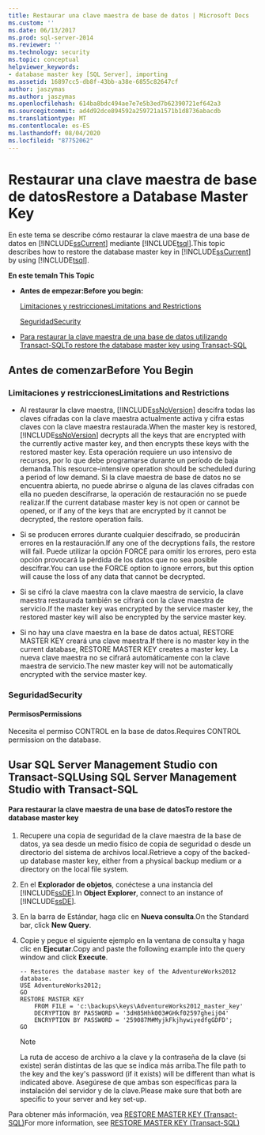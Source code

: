```yaml
---
title: Restaurar una clave maestra de base de datos | Microsoft Docs
ms.custom: ''
ms.date: 06/13/2017
ms.prod: sql-server-2014
ms.reviewer: ''
ms.technology: security
ms.topic: conceptual
helpviewer_keywords:
- database master key [SQL Server], importing
ms.assetid: 16897cc5-db8f-43bb-a38e-6855c82647cf
author: jaszymas
ms.author: jaszymas
ms.openlocfilehash: 614ba8bdc494ae7e7e5b3ed7b62390721ef642a3
ms.sourcegitcommit: ad4d92dce894592a259721a1571b1d8736abacdb
ms.translationtype: MT
ms.contentlocale: es-ES
ms.lasthandoff: 08/04/2020
ms.locfileid: "87752062"
---
```

# <a name="restore-a-database-master-key"></a><span data-ttu-id="124bd-102">Restaurar una clave maestra de base de datos</span><span class="sxs-lookup"><span data-stu-id="124bd-102">Restore a Database Master Key</span></span>
  <span data-ttu-id="124bd-103">En este tema se describe cómo restaurar la clave maestra de una base de datos en [!INCLUDE[ssCurrent](../../../includes/sscurrent-md.md)] mediante [!INCLUDE[tsql](../../../includes/tsql-md.md)].</span><span class="sxs-lookup"><span data-stu-id="124bd-103">This topic describes how to restore the database master key in [!INCLUDE[ssCurrent](../../../includes/sscurrent-md.md)] by using [!INCLUDE[tsql](../../../includes/tsql-md.md)].</span></span>  
  
 <span data-ttu-id="124bd-104">**En este tema**</span><span class="sxs-lookup"><span data-stu-id="124bd-104">**In This Topic**</span></span>  
  
-   <span data-ttu-id="124bd-105">**Antes de empezar:**</span><span class="sxs-lookup"><span data-stu-id="124bd-105">**Before you begin:**</span></span>  
  
     [<span data-ttu-id="124bd-106">Limitaciones y restricciones</span><span class="sxs-lookup"><span data-stu-id="124bd-106">Limitations and Restrictions</span></span>](#Restrictions)  
  
     [<span data-ttu-id="124bd-107">Seguridad</span><span class="sxs-lookup"><span data-stu-id="124bd-107">Security</span></span>](#Security)  
  
-   [<span data-ttu-id="124bd-108">Para restaurar la clave maestra de una base de datos utilizando Transact-SQL</span><span class="sxs-lookup"><span data-stu-id="124bd-108">To restore the database master key using Transact-SQL</span></span>](#SSMSProcedure)  
  
##  <a name="before-you-begin"></a><a name="BeforeYouBegin"></a> <span data-ttu-id="124bd-109">Antes de comenzar</span><span class="sxs-lookup"><span data-stu-id="124bd-109">Before You Begin</span></span>  
  
###  <a name="limitations-and-restrictions"></a><a name="Restrictions"></a> <span data-ttu-id="124bd-110">Limitaciones y restricciones</span><span class="sxs-lookup"><span data-stu-id="124bd-110">Limitations and Restrictions</span></span>  
  
-   <span data-ttu-id="124bd-111">Al restaurar la clave maestra, [!INCLUDE[ssNoVersion](../../../includes/ssnoversion-md.md)] descifra todas las claves cifradas con la clave maestra actualmente activa y cifra estas claves con la clave maestra restaurada.</span><span class="sxs-lookup"><span data-stu-id="124bd-111">When the master key is restored, [!INCLUDE[ssNoVersion](../../../includes/ssnoversion-md.md)] decrypts all the keys that are encrypted with the currently active master key, and then encrypts these keys with the restored master key.</span></span> <span data-ttu-id="124bd-112">Esta operación requiere un uso intensivo de recursos, por lo que debe programarse durante un período de baja demanda.</span><span class="sxs-lookup"><span data-stu-id="124bd-112">This resource-intensive operation should be scheduled during a period of low demand.</span></span> <span data-ttu-id="124bd-113">Si la clave maestra de base de datos no se encuentra abierta, no puede abrirse o alguna de las claves cifradas con ella no pueden descifrarse, la operación de restauración no se puede realizar.</span><span class="sxs-lookup"><span data-stu-id="124bd-113">If the current database master key is not open or cannot be opened, or if any of the keys that are encrypted by it cannot be decrypted, the restore operation fails.</span></span>  
  
-   <span data-ttu-id="124bd-114">Si se producen errores durante cualquier descifrado, se producirán errores en la restauración.</span><span class="sxs-lookup"><span data-stu-id="124bd-114">If any one of the decryptions fails, the restore will fail.</span></span> <span data-ttu-id="124bd-115">Puede utilizar la opción FORCE para omitir los errores, pero esta opción provocará la pérdida de los datos que no sea posible descifrar.</span><span class="sxs-lookup"><span data-stu-id="124bd-115">You can use the FORCE option to ignore errors, but this option will cause the loss of any data that cannot be decrypted.</span></span>  
  
-   <span data-ttu-id="124bd-116">Si se cifró la clave maestra con la clave maestra de servicio, la clave maestra restaurada también se cifrará con la clave maestra de servicio.</span><span class="sxs-lookup"><span data-stu-id="124bd-116">If the master key was encrypted by the service master key, the restored master key will also be encrypted by the service master key.</span></span>  
  
-   <span data-ttu-id="124bd-117">Si no hay una clave maestra en la base de datos actual, RESTORE MASTER KEY creará una clave maestra.</span><span class="sxs-lookup"><span data-stu-id="124bd-117">If there is no master key in the current database, RESTORE MASTER KEY creates a master key.</span></span> <span data-ttu-id="124bd-118">La nueva clave maestra no se cifrará automáticamente con la clave maestra de servicio.</span><span class="sxs-lookup"><span data-stu-id="124bd-118">The new master key will not be automatically encrypted with the service master key.</span></span>  
  
###  <a name="security"></a><a name="Security"></a> <span data-ttu-id="124bd-119">Seguridad</span><span class="sxs-lookup"><span data-stu-id="124bd-119">Security</span></span>  
  
####  <a name="permissions"></a><a name="Permissions"></a> <span data-ttu-id="124bd-120">Permisos</span><span class="sxs-lookup"><span data-stu-id="124bd-120">Permissions</span></span>  
 <span data-ttu-id="124bd-121">Necesita el permiso CONTROL en la base de datos.</span><span class="sxs-lookup"><span data-stu-id="124bd-121">Requires CONTROL permission on the database.</span></span>  
  
##  <a name="using-sql-server-management-studio-with-transact-sql"></a><a name="SSMSProcedure"></a><span data-ttu-id="124bd-122">Usar SQL Server Management Studio con Transact-SQL</span><span class="sxs-lookup"><span data-stu-id="124bd-122">Using SQL Server Management Studio with Transact-SQL</span></span>  
  
#### <a name="to-restore-the-database-master-key"></a><span data-ttu-id="124bd-123">Para restaurar la clave maestra de una base de datos</span><span class="sxs-lookup"><span data-stu-id="124bd-123">To restore the database master key</span></span>  
  
1.  <span data-ttu-id="124bd-124">Recupere una copia de seguridad de la clave maestra de la base de datos, ya sea desde un medio físico de copia de seguridad o desde un directorio del sistema de archivos local.</span><span class="sxs-lookup"><span data-stu-id="124bd-124">Retrieve a copy of the backed-up database master key, either from a physical backup medium or a directory on the local file system.</span></span>  
  
2.  <span data-ttu-id="124bd-125">En el **Explorador de objetos**, conéctese a una instancia del [!INCLUDE[ssDE](../../../includes/ssde-md.md)].</span><span class="sxs-lookup"><span data-stu-id="124bd-125">In **Object Explorer**, connect to an instance of [!INCLUDE[ssDE](../../../includes/ssde-md.md)].</span></span>  
  
3.  <span data-ttu-id="124bd-126">En la barra de Estándar, haga clic en **Nueva consulta**.</span><span class="sxs-lookup"><span data-stu-id="124bd-126">On the Standard bar, click **New Query**.</span></span>  
  
4.  <span data-ttu-id="124bd-127">Copie y pegue el siguiente ejemplo en la ventana de consulta y haga clic en **Ejecutar**.</span><span class="sxs-lookup"><span data-stu-id="124bd-127">Copy and paste the following example into the query window and click **Execute**.</span></span>  
  
    ```  
    -- Restores the database master key of the AdventureWorks2012 database.  
    USE AdventureWorks2012;  
    GO  
    RESTORE MASTER KEY   
        FROM FILE = 'c:\backups\keys\AdventureWorks2012_master_key'   
        DECRYPTION BY PASSWORD = '3dH85Hhk003#GHkf02597gheij04'   
        ENCRYPTION BY PASSWORD = '259087M#MyjkFkjhywiyedfgGDFD';  
    GO  
    ```  
  
    > [!NOTE]  
    >  <span data-ttu-id="124bd-128">La ruta de acceso de archivo a la clave y la contraseña de la clave (si existe) serán distintas de las que se indica más arriba.</span><span class="sxs-lookup"><span data-stu-id="124bd-128">The file path to the key and the key's password (if it exists) will be different than what is indicated above.</span></span> <span data-ttu-id="124bd-129">Asegúrese de que ambas son específicas para la instalación del servidor y de la clave.</span><span class="sxs-lookup"><span data-stu-id="124bd-129">Please make sure that both are specific to your server and key set-up.</span></span>  
  
 <span data-ttu-id="124bd-130">Para obtener más información, vea [RESTORE MASTER KEY &#40;Transact-SQL&#41;](/sql/t-sql/statements/restore-master-key-transact-sql)</span><span class="sxs-lookup"><span data-stu-id="124bd-130">For more information, see [RESTORE MASTER KEY &#40;Transact-SQL&#41;](/sql/t-sql/statements/restore-master-key-transact-sql)</span></span>  
  
  
